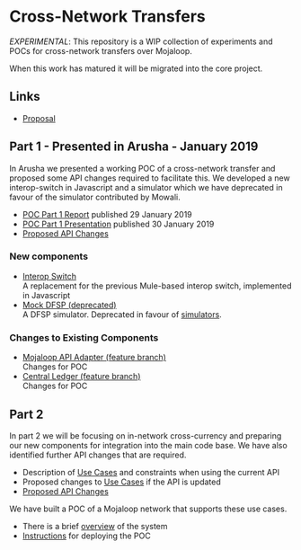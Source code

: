 # Cross-Network Transfers

*_EXPERIMENTAL_*: This repository is a WIP collection of experiments and POCs for cross-network transfers over Mojaloop.

When this work has matured it will be migrated into the core project.

## Links

 * [Proposal](./proposal.md)

## Part 1 - Presented in Arusha - January 2019

In Arusha we presented a working POC of a cross-network transfer and proposed some API changes required to facilitate this. We developed a new interop-switch in Javascript and a simulator which we have deprecated in favour of the simulator contributed by Mowali.

 * [POC Part 1 Report](./part1-arusha-jan-2019/part1.md) published 29 January 2019
 * [POC Part 1 Presentation](./part1-arusha-jan-2019/part1.pdf) published 30 January 2019
 * [Proposed API Changes](./part1-arusha-jan-2019/api-changes.md)

### New components

 * [Interop Switch](../interops-switch-js/)  
  A replacement for the previous Mule-based interop switch, implemented in Javascript
 * [Mock DFSP (deprecated)](../mock-dfsp/)  
  A DFSP simulator. Deprecated in favour of [simulators](../simulators/).

### Changes to Existing Components

  * [Mojaloop API Adapter (feature branch)](../ml-api-adapter/tree/feature/cross-network)  
  Changes for POC
  * [Central Ledger (feature branch)](../central-ledger/tree/feature/cross-network)  
  Changes for POC
  
## Part 2

In part 2 we will be focusing on in-network cross-currency and preparing our new components for integration into the main code base. We have also identified further API changes that are required.

 * Description of [Use Cases](./part2-johannesburg-april-2019/use-cases.md) and constraints when using the current API
 * Proposed changes to [Use Cases](./part2-johannesburg-april-2019/proposal.md) if the API is updated
 * [Proposed API Changes](./part2-johannesburg-april-2019/api-changes.md)

We have built a POC of a Mojaloop network that supports these use cases.

 * There is a brief [overview](./part2-johannesburg-april-2019/cross-network-poc.md) of the system
 * [Instructions](./part2-johannesburg-april-2019/cross-network-poc.md) for deploying the POC

